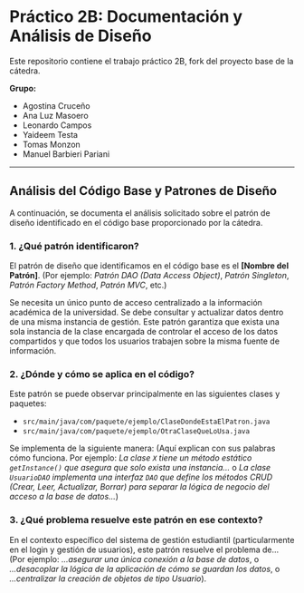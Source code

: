 # Práctico 2B: Documentación y Análisis de Diseño

Este repositorio contiene el trabajo práctico 2B, fork del proyecto base de la cátedra.

**Grupo:**
* Agostina Cruceño
* Ana Luz Masoero
* Leonardo Campos
* Yaideem Testa
* Tomas Monzon
* Manuel Barbieri Pariani

---

## Análisis del Código Base y Patrones de Diseño

A continuación, se documenta el análisis solicitado sobre el patrón de diseño identificado en el código base proporcionado por la cátedra.

### 1. ¿Qué patrón identificaron?

El patrón de diseño que identificamos en el código base es el **[Nombre del Patrón]**. 
(Por ejemplo: *Patrón DAO (Data Access Object)*, *Patrón Singleton*, *Patrón Factory Method*, *Patrón MVC*, etc.)

Se necesita un único punto de acceso centralizado a la información académica de la universidad. Se debe consultar y actualizar datos dentro de una misma instancia de gestión.
Este patrón garantiza que exista una sola instancia de la clase encargada de controlar el acceso de los datos compartidos y que todos los usuarios trabajen sobre la misma fuente de información.

### 2. ¿Dónde y cómo se aplica en el código?

Este patrón se puede observar principalmente en las siguientes clases y paquetes:
* `src/main/java/com/paquete/ejemplo/ClaseDondeEstaElPatron.java`
* `src/main/java/com/paquete/ejemplo/OtraClaseQueLoUsa.java`

Se implementa de la siguiente manera: 
(Aquí explican con sus palabras cómo funciona. Por ejemplo: *La clase `X` tiene un método estático `getInstance()` que asegura que solo exista una instancia...* o *La clase `UsuarioDAO` implementa una interfaz `DAO` que define los métodos CRUD (Crear, Leer, Actualizar, Borrar) para separar la lógica de negocio del acceso a la base de datos...*)

### 3. ¿Qué problema resuelve este patrón en ese contexto?

En el contexto específico del sistema de gestión estudiantil (particularmente en el login y gestión de usuarios), este patrón resuelve el problema de...
(Por ejemplo: *...asegurar una única conexión a la base de datos*, o *...desacoplar la lógica de la aplicación de cómo se guardan los datos*, o *...centralizar la creación de objetos de tipo Usuario*).